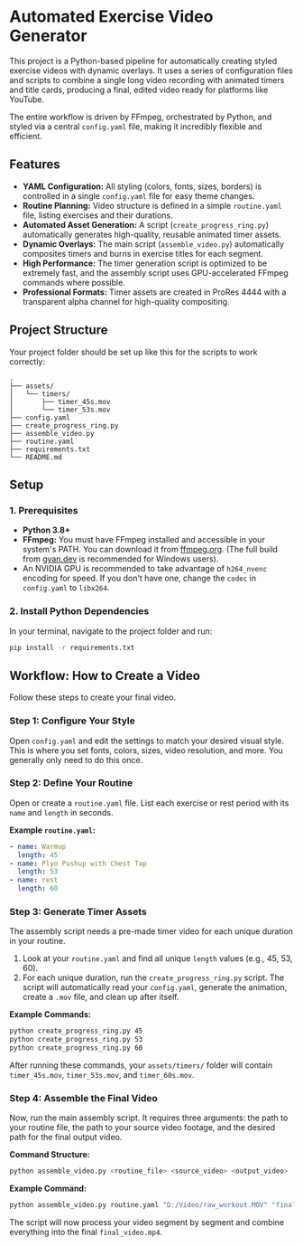 # Automated Exercise Video Generator

This project is a Python-based pipeline for automatically creating styled exercise videos with dynamic overlays. It uses a series of configuration files and scripts to combine a single long video recording with animated timers and title cards, producing a final, edited video ready for platforms like YouTube.

The entire workflow is driven by FFmpeg, orchestrated by Python, and styled via a central `config.yaml` file, making it incredibly flexible and efficient.

## Features

- **YAML Configuration:** All styling (colors, fonts, sizes, borders) is controlled in a single `config.yaml` file for easy theme changes.
- **Routine Planning:** Video structure is defined in a simple `routine.yaml` file, listing exercises and their durations.
- **Automated Asset Generation:** A script (`create_progress_ring.py`) automatically generates high-quality, reusable animated timer assets.
- **Dynamic Overlays:** The main script (`assemble_video.py`) automatically composites timers and burns in exercise titles for each segment.
- **High Performance:** The timer generation script is optimized to be extremely fast, and the assembly script uses GPU-accelerated FFmpeg commands where possible.
- **Professional Formats:** Timer assets are created in ProRes 4444 with a transparent alpha channel for high-quality compositing.

## Project Structure

Your project folder should be set up like this for the scripts to work correctly:

```
.
├── assets/
│   └── timers/
│       ├── timer_45s.mov
│       └── timer_53s.mov
├── config.yaml
├── create_progress_ring.py
├── assemble_video.py
├── routine.yaml
├── requirements.txt
└── README.md
```

## Setup

### 1. Prerequisites

- **Python 3.8+**
- **FFmpeg:** You must have FFmpeg installed and accessible in your system's PATH. You can download it from [ffmpeg.org](https://ffmpeg.org/download.html). (The full build from [gyan.dev](https://www.gyan.dev/ffmpeg/builds/) is recommended for Windows users).
- An NVIDIA GPU is recommended to take advantage of `h264_nvenc` encoding for speed. If you don't have one, change the `codec` in `config.yaml` to `libx264`.

### 2. Install Python Dependencies

In your terminal, navigate to the project folder and run:
```bash
pip install -r requirements.txt
```

## Workflow: How to Create a Video

Follow these steps to create your final video.

### Step 1: Configure Your Style

Open `config.yaml` and edit the settings to match your desired visual style. This is where you set fonts, colors, sizes, video resolution, and more. You generally only need to do this once.

### Step 2: Define Your Routine

Open or create a `routine.yaml` file. List each exercise or rest period with its `name` and `length` in seconds.

**Example `routine.yaml`:**
```yaml
- name: Warmup
  length: 45
- name: Plyo Pushup with Chest Tap
  length: 53
- name: rest
  length: 60
```

### Step 3: Generate Timer Assets

The assembly script needs a pre-made timer video for each unique duration in your routine.

1.  Look at your `routine.yaml` and find all unique `length` values (e.g., 45, 53, 60).
2.  For each unique duration, run the `create_progress_ring.py` script. The script will automatically read your `config.yaml`, generate the animation, create a `.mov` file, and clean up after itself.

**Example Commands:**
```bash
python create_progress_ring.py 45
python create_progress_ring.py 53
python create_progress_ring.py 60
```
After running these commands, your `assets/timers/` folder will contain `timer_45s.mov`, `timer_53s.mov`, and `timer_60s.mov`.

### Step 4: Assemble the Final Video

Now, run the main assembly script. It requires three arguments: the path to your routine file, the path to your source video footage, and the desired path for the final output video.

**Command Structure:**
```bash
python assemble_video.py <routine_file> <source_video> <output_video>
```

**Example Command:**
```bash
python assemble_video.py routine.yaml "D:/Video/raw_workout.MOV" "final_video.mp4"
```
The script will now process your video segment by segment and combine everything into the final `final_video.mp4`.